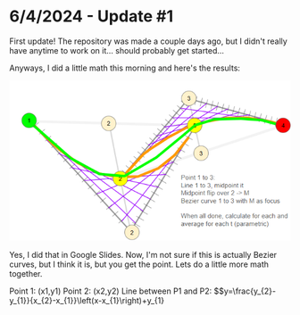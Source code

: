 # 6/4/2024 - Update #1

First update! The repository was made a couple days ago, but I didn't really have anytime to work on it... should probably get started...

Anyways, I did a little math this morning and here's the results:

![funny math](/updatelogs/images/06042024%20-%201.png)

Yes, I did that in Google Slides. Now, I'm not sure if this is actually Bezier curves, but I think it is, but you get the point. Lets do a little more math together.

Point 1: (x1,y1)
Point 2: (x2,y2)
Line between P1 and P2: $$y=\frac{y_{2}-y_{1}}{x_{2}-x_{1}}\left(x-x_{1}\right)+y_{1}
